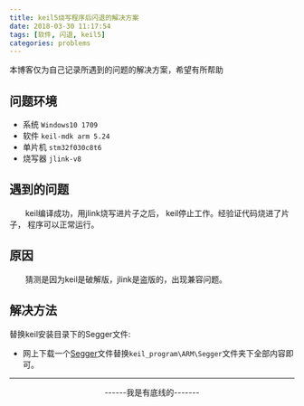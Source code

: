```yaml
---
title: keil5烧写程序后闪退的解决方案
date: 2018-03-30 11:17:54
tags: [软件, 闪退, keil5]
categories: problems
---
```


本博客仅为自己记录所遇到的问题的解决方案，希望有所帮助

## 问题环境

- 系统 `Windows10 1709`
- 软件 `keil-mdk arm 5.24`
- 单片机 `stm32f030c8t6`
- 烧写器 `jlink-v8`

## 遇到的问题

&emsp;&emsp;keil编译成功，用jlink烧写进片子之后， keil停止工作。经验证代码烧进了片子， 程序可以正常运行。

## 原因

&emsp;&emsp;猜测是因为keil是破解版，jlink是盗版的，出现兼容问题。

## 解决方法

替换keil安装目录下的Segger文件:

- 网上下载一个[Segger][1]文件替换`keil_program\ARM\Segger`文件夹下全部内容即可。

----------------------------------------

<center> ------我是有底线的------- </center>

[1]: https://pan.baidu.com/s/1Bl4Q4RQkP-Ba9V8qdO9NFQ
